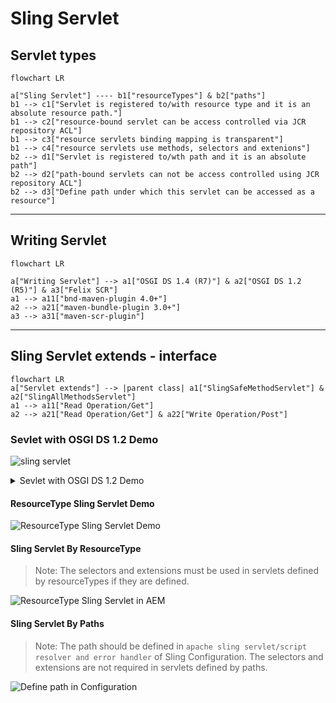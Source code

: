 # Sling Servlet

## Servlet types
```mermaid
flowchart LR

a["Sling Servlet"] ---- b1["resourceTypes"] & b2["paths"]
b1 --> c1["Servlet is registered to/with resource type and it is an absolute resource path."]
b1 --> c2["resource-bound servlet can be access controlled via JCR repository ACL"]
b1 --> c3["resource servlets binding mapping is transparent"]
b1 --> c4["resource servlets use methods, selectors and extenions"]
b2 --> d1["Servlet is registered to/wth path and it is an absolute path"]
b2 --> d2["path-bound servlets can not be access controlled using JCR repository ACL"]
b2 --> d3["Define path under which this servlet can be accessed as a resource"]
```

---

##  Writing Servlet
```mermaid
flowchart LR

a["Writing Servlet"] --> a1["OSGI DS 1.4 (R7)"] & a2["OSGI DS 1.2 (R5)"] & a3["Felix SCR"]
a1 --> a11["bnd-maven-plugin 4.0+"]
a2 --> a21["maven-bundle-plugin 3.0+"]
a3 --> a31["maven-scr-plugin"]
```

---

## Sling Servlet extends - interface
```mermaid
flowchart LR
a["Servlet extends"] --> |parent class| a1["SlingSafeMethodServlet"] & a2["SlingAllMethodsServlet"] 
a1 --> a11["Read Operation/Get"]
a2 --> a21["Read Operation/Get"] & a22["Write Operation/Post"]
```

### Sevlet with OSGI DS 1.2 Demo
![sling servlet](/assets/img/aem/sling-servlet-1.png)

<details>
<summary>Sevlet with OSGI DS 1.2 Demo</summary>
```java
@Component(
        service= {Servlet.class},
        property={
                "sling.servlet.methods="+ HttpConstants.METHOD_GET,
                SLING_SERVLET_METHODS+"="+HttpConstants.METHOD_POST,
                "sling.servlet.resourceTypes="+ "aemgeeks/components/structure/geeks-home",
                SLING_SERVLET_PATHS+"="+"/geeks/r5servlet",
                "sling.servlet.selectors=" + "geeks",
                "sling.servlet.selectors=" + "ds",
                SLING_SERVLET_EXTENSIONS+"="+"xml",
                "sling.servlet.extensions"+"="+"txt"
        })
public class GeeksServlet extends SlingAllMethodsServlet {
    @Override
    protected void doGet(final SlingHttpServletRequest req, final SlingHttpServletResponse resp) throws ServletException, IOException {
          ... 
    }

    @Override
    protected void doPost(SlingHttpServletRequest req, SlingHttpServletResponse resp)
          ... 
    }
}
```
</details>


### Sevlet with OSGI DS 1.4 Demo
![sling servlet ds1.4](/assets/img/aem/sling-servlet-2.png)

<details>
<summary>Sevlet with OSGI DS 1.4 Demo</summary>
```java
//Servlet By resourceType 
@Component(service = Servlet.class)
@SlingServletResourceTypes(
        methods = {HttpConstants.METHOD_GET,HttpConstants.METHOD_POST},
        resourceTypes = "aemgeeks/components/structure/page",
        selectors = {"geeks","test"},
        extensions = {"txt","xml"}
)
public class GeeksResourceTypesServlet extends SlingAllMethodsServlet {

    @Override
    protected void doGet(final SlingHttpServletRequest req,
                         final SlingHttpServletResponse resp) throws ServletException, IOException {
												 ...
    }
    @Override
    protected void doPost(SlingHttpServletRequest req, SlingHttpServletResponse resp)
            throws ServletException, IOException {
						 ...
		}
}
```
```java
//Servlet By Paths
@Component(service = Servlet.class)
@SlingServletPaths(
        value = {"/bin/pages","/geeks/pages"}
)
public class GeeksPathTypeServlet extends SlingAllMethodsServlet {

    @Override
    protected void doGet(final SlingHttpServletRequest req, final SlingHttpServletResponse resp) throws ServletException, IOException {
        ...    
    }

    @Override
    protected void doPost(SlingHttpServletRequest req, SlingHttpServletResponse resp)
            throws ServletException, IOException {
        ...
    }
}
```
</details>

#### ResourceType Sling Servlet Demo
![ResourceType Sling Servlet Demo](/assets/img/aem/sling-servlet-3.png)


#### Sling Servlet By ResourceType
> Note: The selectors and extensions must be used in servlets defined by resourceTypes if they are defined.
 
![ResourceType Sling Servlet in AEM](/assets/img/aem/resourceTypeServlet.png)


#### Sling Servlet By Paths
> Note: The path should be defined in `apache sling servlet/script resolver and error handler` of Sling Configuration.
> The selectors and extensions are not required in servlets defined by paths.

![Define path in Configuration](/assets/img/aem/servletByPath.png)

